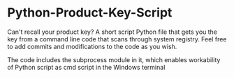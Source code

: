 # Python-Product-Key-Script
Can't recall your product key? A short script Python file that gets you the key from a command line code that scans through system registry. Feel free to add commits and modifications to the code as you wish.

The code includes the subprocess module in it, which enables workability of Python script as cmd script in the Windows terminal
